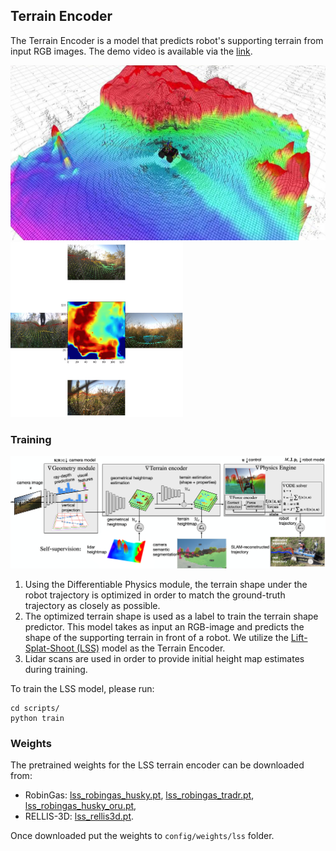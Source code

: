 ## Terrain Encoder

The Terrain Encoder is a model that predicts robot's supporting terrain from input RGB images.
The demo video is available via the [link](https://drive.google.com/file/d/17GtA_uLyQ2o3tHiBuhxenZ0En7SzLAad/view?usp=sharing).

<img src="imgs/hm_prediction_demo.png" height="280"/> <img src="imgs/images_to_heightmap.png" height="280"/>

### Training

![](./imgs/architecture_v3.png)

1. Using the Differentiable Physics module, the terrain shape under the robot trajectory is optimized in order to match the ground-truth trajectory as closely as possible.
2. The optimized terrain shape is used as a label to train the terrain shape predictor. This model takes as input an RGB-image and predicts the shape of the supporting terrain in front of a robot.
We utilize the [Lift-Splat-Shoot (LSS)](https://github.com/nv-tlabs/lift-splat-shoot) model as the Terrain Encoder.
3. Lidar scans are used in order to provide initial height map estimates during training.

To train the LSS model, please run:
```commandline
cd scripts/
python train
```

### Weights

The pretrained weights for the LSS terrain encoder can be downloaded from:
- RobinGas: [lss_robingas_husky.pt](https://drive.google.com/file/d/1h1VieiIdGZB1Ml3QdIlh8ZJA67sJej4m/view?usp=sharing),
            [lss_robingas_tradr.pt](https://drive.google.com/file/d/1jpsgXN-44Bbu9hfAWd5Z3te1DWp3s8cX/view?usp=sharing),
            [lss_robingas_husky_oru.pt](https://drive.google.com/file/d/12v6EAvaw0LqdINYFyHYr0t5mlZn-VN6c/view?usp=sharing),
- RELLIS-3D: [lss_rellis3d.pt](https://drive.google.com/file/d/1kK75mUxHn-4GadU4k8-c43hA9t3bZxw1/view?usp=sharing).

Once downloaded put the weights to `config/weights/lss` folder.

